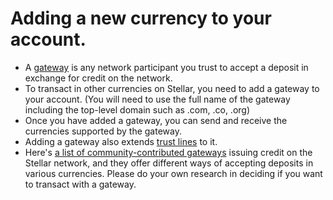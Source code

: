 Adding a new currency to your account.
=======================================

* A [gateway](https://github.com/stellar/docs/blob/master/docs/gateway-introduction.md) is any network participant you trust to accept a deposit in exchange for credit on the network. 
* To transact in other currencies on Stellar, you need to add a gateway to your account. (You will need to use the full name of the gateway including the top-level domain such as .com, .co, .org)
* Once you have added a gateway, you can send and receive the currencies supported by the gateway.
* Adding a gateway also extends [trust lines](https://github.com/stellar/docs/blob/master/old-docs/Gateway-Guide.md#trust-lines) to it. 
* Here's [a list of community-contributed gateways](gateway-list.md) issuing credit on the Stellar network, and they offer different ways of accepting deposits in various currencies. Please do your own research in deciding if you want to transact with a gateway.
